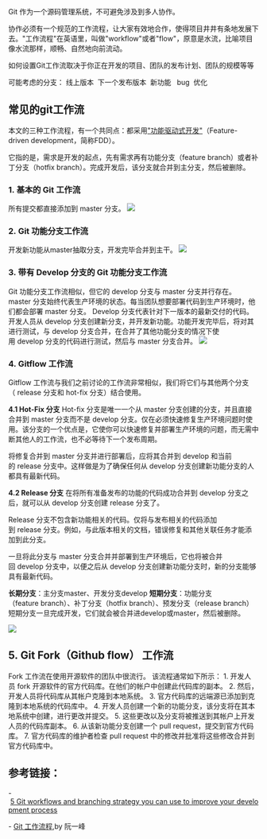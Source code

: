 Git 作为一个源码管理系统，不可避免涉及到多人协作。

协作必须有一个规范的工作流程，让大家有效地合作，使得项目井井有条地发展下去。"工作流程"在英语里，叫做"workflow"或者"flow"，原意是水流，比喻项目像水流那样，顺畅、自然地向前流动。

如何设置Git工作流取决于你正在开发的项目、团队的发布计划、团队的规模等等

可能考虑的分支：
线上版本  下一个发布版本  新功能   bug  优化


## 常见的git工作流
本文的三种工作流程，有一个共同点：都采用["功能驱动式开发"](https://en.wikipedia.org/wiki/Feature-driven_development)（Feature-driven development，简称FDD）。

它指的是，需求是开发的起点，先有需求再有功能分支（feature branch）或者补丁分支（hotfix branch）。完成开发后，该分支就合并到主分支，然后被删除。


### 1. 基本的 Git 工作流
所有提交都直接添加到 master 分支。
![](https://sunxvming.com/imgs/21b10162-d243-4b3b-b344-45ba79878e61.jpg)

### 2. Git 功能分支工作流
开发新功能从master抽取分支，开发完毕合并到主干。
![](https://sunxvming.com/imgs/789436e8-8925-40f2-870d-3d593908c7b3.jpg)

### 3. 带有 Develop 分支的 Git 功能分支工作流
Git 功能分支工作流相似，但它的 develop 分支与 master 分支并行存在。
master 分支始终代表生产环境的状态。每当团队想要部署代码到生产环境时，他们都会部署 master 分支。
Develop 分支代表针对下一版本的最新交付的代码。开发人员从 develop 分支创建新分支，并开发新功能。功能开发完毕后，将对其进行测试，与 develop 分支合并，在合并了其他功能分支的情况下使用 develop 分支的代码进行测试，然后与 master 分支合并。
![](https://sunxvming.com/imgs/b5ac1923-7a8b-482e-90ee-d9721f3fe488.jpg)



### 4. Gitflow 工作流
Gitflow 工作流与我们之前讨论的工作流非常相似，我们将它们与其他两个分支（ release 分支和 hot-fix 分支）结合使用。

**4.1 Hot-Fix 分支**
Hot-fix 分支是唯一一个从 master 分支创建的分支，并且直接合并到 master 分支而不是 develop 分支。仅在必须快速修复生产环境问题时使用。该分支的一个优点是，它使你可以快速修复并部署生产环境的问题，而无需中断其他人的工作流，也不必等待下一个发布周期。

将修复合并到 master 分支并进行部署后，应将其合并到 develop 和当前的 release 分支中。这样做是为了确保任何从 develop 分支创建新功能分支的人都具有最新代码。

**4.2 Release 分支**
在将所有准备发布的功能的代码成功合并到 develop 分支之后，就可以从 develop 分支创建 release 分支了。

Release 分支不包含新功能相关的代码。仅将与发布相关的代码添加到 release 分支。例如，与此版本相关的文档，错误修复和其他关联任务才能添加到此分支。

一旦将此分支与 master 分支合并并部署到生产环境后，它也将被合并回 develop 分支中，以便之后从 develop 分支创建新功能分支时，新的分支能够具有最新代码。

**长期分支**：主分支master、开发分支develop
**短期分支**：功能分支（feature branch）、补丁分支（hotfix branch）、预发分支（release branch）
短期分支一旦完成开发，它们就会被合并进develop或master，然后被删除。



![](https://sunxvming.com/imgs/fd73ca22-35e5-4068-9df6-348cecac9883.jpg)



## 5. Git Fork（Github flow） 工作流
Fork 工作流在使用开源软件的团队中很流行。
该流程通常如下所示：
1. 开发人员 fork 开源软件的官方代码库。在他们的帐户中创建此代码库的副本。
2. 然后，开发人员将代码库从其帐户克隆到本地系统。
3. 官方代码库的远端源已添加到克隆到本地系统的代码库中。
4. 开发人员创建一个新的功能分支，该分支将在其本地系统中创建，进行更改并提交。
5. 这些更改以及分支将被推送到其帐户上开发人员的代码库副本。
6. 从该新功能分支创建一个 pull request，提交到官方代码库。
7. 官方代码库的维护者检查 pull request 中的修改并批准将这些修改合并到官方代码库中。





## 参考链接：
- [5 Git workflows and branching strategy you can use to improve your development process](https://zepel.io/blog/5-git-workflows-to-improve-development/)

- [Git 工作流程](http://www.ruanyifeng.com/blog/2015/12/git-workflow.html),by 阮一峰